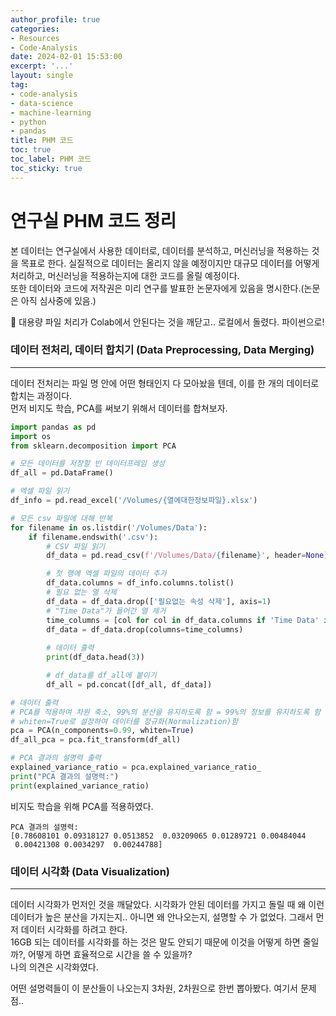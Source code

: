 ```yaml
---
author_profile: true
categories:
- Resources
- Code-Analysis
date: 2024-02-01 15:53:00
excerpt: '...'
layout: single
tag:
- code-analysis
- data-science
- machine-learning
- python
- pandas
title: PHM 코드
toc: true
toc_label: PHM 코드
toc_sticky: true
---
```


# 연구실 PHM 코드 정리   
본 데이터는 연구실에서 사용한 데이터로, 데이터를 분석하고, 머신러닝을 적용하는 것을 목표로 한다.
실질적으로 데이터는 올리지 않을 예정이지만 대규모 데이터를 어떻게 처리하고, 머신러닝을 적용하는지에 대한 코드를 올릴 예정이다.   
또한 데이터와 코드에 저작권은 미리 연구를 발표한 논문자에게 있음을 명시한다.(논문은 아직 심사중에 있음.)   

    
🚨 대용량 파일 처리가 Colab에서 안된다는 것을 깨닫고.. 로컬에서 돌렸다. 파이썬으로!  

### 데이터 전처리, 데이터 합치기 (Data Preprocessing, Data Merging)   
---
데이터 전처리는 파일 명 안에 어떤 형태인지 다 모아놨을 텐데, 이를 한 개의 데이터로 합치는 과정이다.    
먼저 비지도 학습, PCA를 써보기 위해서 데이터를 합쳐보자.   
```python
import pandas as pd
import os
from sklearn.decomposition import PCA

# 모든 데이터를 저장할 빈 데이터프레임 생성
df_all = pd.DataFrame()

# 엑셀 파일 읽기
df_info = pd.read_excel('/Volumes/{열에대한정보파일}.xlsx')

# 모든 csv 파일에 대해 반복
for filename in os.listdir('/Volumes/Data'):
    if filename.endswith('.csv'):
        # CSV 파일 읽기
        df_data = pd.read_csv(f'/Volumes/Data/{filename}', header=None)

        # 첫 행에 엑셀 파일의 데이터 추가
        df_data.columns = df_info.columns.tolist()
        # 필요 없는 열 삭제
        df_data = df_data.drop(['필요없는 속성 삭제'], axis=1)
        # "Time Data"가 들어간 열 제거
        time_columns = [col for col in df_data.columns if 'Time Data' in col]
        df_data = df_data.drop(columns=time_columns)
        
        # 데이터 출력
        print(df_data.head(3))

        # df_data를 df_all에 붙이기
        df_all = pd.concat([df_all, df_data])

# 데이터 출력
# PCA를 적용하여 차원 축소, 99%의 분산을 유지하도록 함 = 99%의 정보를 유지하도록 함
# whiten=True로 설정하여 데이터를 정규화(Normalization)함
pca = PCA(n_components=0.99, whiten=True)
df_all_pca = pca.fit_transform(df_all)

# PCA 결과의 설명력 출력
explained_variance_ratio = pca.explained_variance_ratio_
print("PCA 결과의 설명력:")
print(explained_variance_ratio)

```   
비지도 학습을 위해 PCA를 적용하였다.
```    
PCA 결과의 설명력:
[0.78608101 0.09318127 0.0513852  0.03209065 0.01289721 0.00484044
 0.00421308 0.0034297  0.00244788] 
 ```    
    
### 데이터 시각화 (Data Visualization)
---
데이터 시각화가 먼저인 것을 깨달았다. 시각화가 안된 데이터를 가지고 돌릴 때 왜 이런 데이터가 높은 분산을 가지는지.. 아니면 왜 안나오는지, 설명할 수 가 없었다. 그래서 먼저 데이터 시각화를 하려고 한다.       
16GB 되는 데이터를 시각화를 하는 것은 말도 안되기 때문에 이것을 어떻게 하면 줄일까?, 어떻게 하면 효율적으로 시간을 쓸 수 있을까?   
나의 의견은 시각화였다.   

어떤 설명력들이 이 분산들이 나오는지 3차원, 2차원으로 한번 뽑아봤다. 
여기서 문제점.. 



